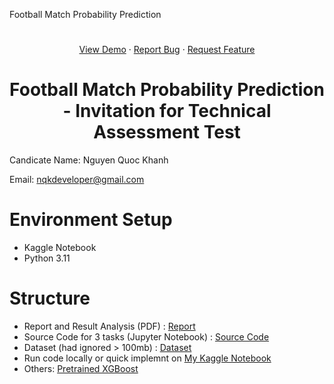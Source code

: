 
Football Match Probability Prediction
# 
<a name="readme-top"></a>
<div align="center">
  <p align="center">
    <a href="https://github.com/othneildrew/Best-README-Template">View Demo</a>
    ·
    <a href="https://github.com/nqkhanh2002/Vision-AI-Intern/issues">Report Bug</a>
    ·
    <a href="https://github.com/nqkhanh2002/Vision-AI-Intern/pulls">Request Feature</a>
  </p>
</div>

<h1 align="center"> Football Match Probability Prediction - Invitation for Technical Assessment Test </h1>

Candicate Name: Nguyen Quoc Khanh

Email: nqkdeveloper@gmail.com

# Environment Setup
- Kaggle Notebook
- Python 3.11  

# Structure
- Report and Result Analysis (PDF) : [Report](Report.pdf)
- Source Code for 3 tasks (Jupyter Notebook) : [Source Code](source)
- Dataset (had ignored > 100mb) : [Dataset](https://www.kaggle.com/competitions/football-match-probability-prediction)
- Run code locally or quick implemnt on [My Kaggle Notebook](https://www.kaggle.com/code/masterofdeception/thinkprompt-test-nqk)
- Others: [Pretrained XGBoost](https://www.kaggle.com/datasets/masterofdeception/xgboost-football)

